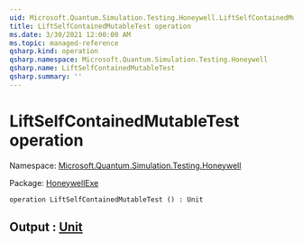 ```yaml
---
uid: Microsoft.Quantum.Simulation.Testing.Honeywell.LiftSelfContainedMutableTest
title: LiftSelfContainedMutableTest operation
ms.date: 3/30/2021 12:00:00 AM
ms.topic: managed-reference
qsharp.kind: operation
qsharp.namespace: Microsoft.Quantum.Simulation.Testing.Honeywell
qsharp.name: LiftSelfContainedMutableTest
qsharp.summary: ''
---
```


# LiftSelfContainedMutableTest operation

Namespace: [Microsoft.Quantum.Simulation.Testing.Honeywell](xref:Microsoft.Quantum.Simulation.Testing.Honeywell)

Package: [HoneywellExe](https://nuget.org/packages/HoneywellExe)




```qsharp
operation LiftSelfContainedMutableTest () : Unit
```


## Output : [Unit](xref:microsoft.quantum.lang-ref.unit)

